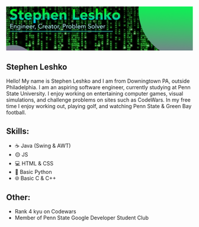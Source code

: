 
![](https://github.com/StephenLeshko/StephenLeshko/blob/main/GitHubBanner.png)
## Stephen Leshko
Hello! My name is Stephen Leshko and I am from Downingtown PA, outside Philadelphia. I am an aspiring software engineer, currently studying at Penn State University. I enjoy working on entertaining computer games, visual simulations, and challenge problems on sites such as CodeWars. In my free time I enjoy working out, playing golf, and watching Penn State & Green Bay football.

## Skills: 
* ☕ Java (Swing & AWT)
* 🟡 JS
* 💻 HTML & CSS
* 🐍 Basic Python
* 🌐 Basic C & C++

## Other:
* Rank 4 kyu on Codewars
* Member of Penn State Google Developer Student Club






